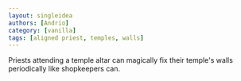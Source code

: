 ```yaml
---
layout: singleidea
authors: [Andrio]
category: [vanilla]
tags: [aligned priest, temples, walls]
---
```

Priests attending a temple altar can magically fix their temple's walls periodically like shopkeepers can.
